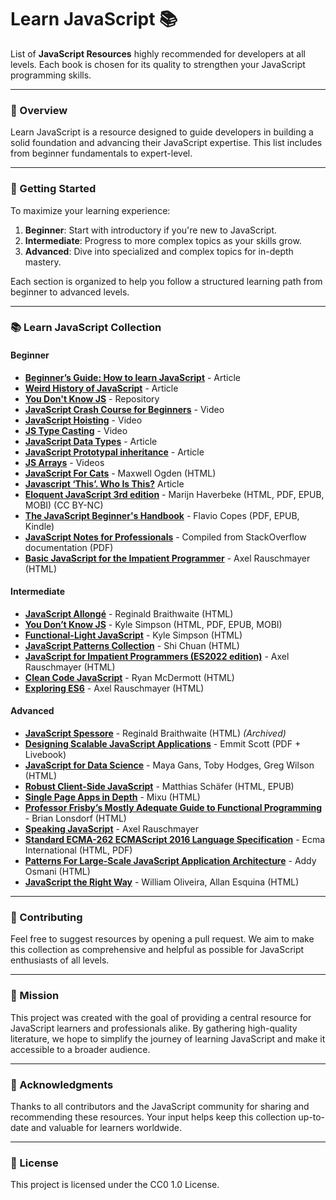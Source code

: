 # Learn JavaScript 📚

List of **JavaScript Resources** highly recommended for developers at all levels. Each book is chosen for its quality to strengthen your JavaScript programming skills.

---

### 📖 Overview

Learn JavaScript is a resource designed to guide developers in building a solid foundation and advancing their JavaScript expertise. This list includes from beginner fundamentals to expert-level.

---

### 🚀 Getting Started

To maximize your learning experience:

1. **Beginner**: Start with introductory if you're new to JavaScript.
2. **Intermediate**: Progress to more complex topics as your skills grow.
3. **Advanced**: Dive into specialized and complex topics for in-depth mastery.

Each section is organized to help you follow a structured learning path from beginner to advanced levels.

---

### 📚 Learn JavaScript Collection

#### Beginner
- **[Beginner’s Guide: How to learn JavaScript](https://www.freecodecamp.org/news/how-to-learn-javascript-effectively/)** - Article
- **[Weird History of JavaScript](https://dev.to/codediodeio/the-weird-history-of-javascript-2bnb)** - Article
- **[You Don't Know JS](https://github.com/getify/You-Dont-Know-JS)** - Repository
- **[JavaScript Crash Course for Beginners](https://www.youtube.com/watch?v=hdI2bqOjy3c&t=2s)** - Video
- **[JavaScript Hoisting](https://www.youtube.com/watch?v=EvfRXyKa_GI)** - Video
- **[JS Type Casting](https://www.youtube.com/watch?v=EvfRXyKa_GI)** - Video
- **[JavaScript Data Types](https://www.codeguage.com/courses/js/data-types)** - Article
- **[JavaScript Prototypal inheritance](https://javascript.info/prototype-inheritance)** - Article
- **[JS Arrays](https://www.youtube.com/watch?v=XYq9QpgAx8g)** - Videos
- **[JavaScript For Cats](http://jsforcats.com)** - Maxwell Ogden (HTML)
- **[Javascript ‘This’. Who Is This?](https://medium.com/swlh/javascript-this-ac28f8e0f65d)** Article
- **[Eloquent JavaScript 3rd edition](http://eloquentjavascript.net)** - Marijn Haverbeke (HTML, PDF, EPUB, MOBI) (CC BY-NC)
- **[The JavaScript Beginner's Handbook](https://flaviocopes.com/page/javascript-handbook/)** - Flavio Copes (PDF, EPUB, Kindle)
- **[JavaScript Notes for Professionals](https://goalkicker.com/JavaScriptBook/)** - Compiled from StackOverflow documentation (PDF)
- **[Basic JavaScript for the Impatient Programmer](http://www.2ality.com/2013/06/basic-javascript.html)** - Axel Rauschmayer (HTML)

#### Intermediate
- **[JavaScript Allongé](https://leanpub.com/javascript-allonge/read)** - Reginald Braithwaite (HTML)
- **[You Don’t Know JS](https://github.com/getify/You-Dont-Know-JS)** - Kyle Simpson (HTML, PDF, EPUB, MOBI)
- **[Functional-Light JavaScript](https://github.com/getify/Functional-Light-JS)** - Kyle Simpson (HTML)
- **[JavaScript Patterns Collection](http://shichuan.github.io/javascript-patterns/)** - Shi Chuan (HTML)
- **[JavaScript for Impatient Programmers (ES2022 edition)](https://exploringjs.com/impatient-js/)** - Axel Rauschmayer (HTML)
- **[Clean Code JavaScript](https://github.com/ryanmcdermott/clean-code-javascript)** - Ryan McDermott (HTML)
- **[Exploring ES6](http://exploringjs.com/es6/)** - Axel Rauschmayer (HTML)

#### Advanced
- **[JavaScript Spessore](https://web.archive.org/web/20160325064800/https://leanpub.com/javascript-spessore/read)** - Reginald Braithwaite (HTML) *(Archived)*
- **[Designing Scalable JavaScript Applications](https://www.manning.com/books/designing-scalable-javascript-applications)** - Emmit Scott (PDF + Livebook)
- **[JavaScript for Data Science](https://third-bit.com/js4ds/)** - Maya Gans, Toby Hodges, Greg Wilson (HTML)
- **[Robust Client-Side JavaScript](https://molily.de/robust-javascript/)** - Matthias Schäfer (HTML, EPUB)
- **[Single Page Apps in Depth](http://singlepageappbook.com)** - Mixu (HTML)
- **[Professor Frisby’s Mostly Adequate Guide to Functional Programming](https://mostly-adequate.gitbooks.io/mostly-adequate-guide/content/)** - Brian Lonsdorf (HTML)
- **[Speaking JavaScript](https://exploringjs.com/es5/)** - Axel Rauschmayer
- **[Standard ECMA-262 ECMAScript 2016 Language Specification](https://www.ecma-international.org/publications/standards/Ecma-262.htm)** - Ecma International (HTML, PDF)
- **[Patterns For Large-Scale JavaScript Application Architecture](http://addyosmani.com/largescalejavascript/)** - Addy Osmani (HTML)
- **[JavaScript the Right Way](https://github.com/braziljs/js-the-right-way)** - William Oliveira, Allan Esquina (HTML)

---

### 🤝 Contributing

Feel free to suggest resources by opening a pull request. We aim to make this collection as comprehensive and helpful as possible for JavaScript enthusiasts of all levels.

---

### 🎯 Mission

This project was created with the goal of providing a central resource for JavaScript learners and professionals alike. By gathering high-quality literature, we hope to simplify the journey of learning JavaScript and make it accessible to a broader audience.

---

### 🙏 Acknowledgments

Thanks to all contributors and the JavaScript community for sharing and recommending these resources. Your input helps keep this collection up-to-date and valuable for learners worldwide.

---

### 📜 License

This project is licensed under the CC0 1.0 License.
